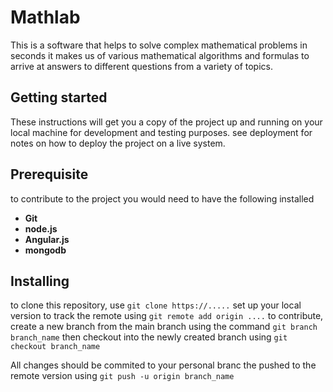 # Mathlab

This is a software that helps to solve complex mathematical problems in seconds it makes us of various mathematical algorithms and formulas to arrive at answers to different questions from a variety of topics.

## Getting started 

These instructions will get you a copy of the project up and running on your local machine for development and testing purposes. see deployment for notes on how to deploy the project on a live system.

## Prerequisite
to contribute to the project you would need to have the following installed
- **Git**
- **node.js**
- **Angular.js**
- **mongodb** 

## Installing 
to clone this repository, use `git clone https://.....`
set up your local version to track the remote using `git remote add origin ....`
to contribute, create a new branch from the main branch using the command `git branch branch_name` then checkout into the newly created branch using `git checkout branch_name`

All changes should be commited to your personal branc the pushed to the remote version using `git push -u origin branch_name`
